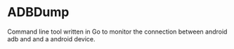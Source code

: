 # ADBDump
Command line tool written in Go to monitor the connection between android adb and and a android device.
